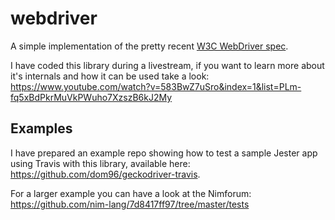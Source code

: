 # webdriver

A simple implementation of the pretty recent [W3C WebDriver spec](https://www.w3.org/TR/webdriver/).

I have coded this library during a livestream, if you want to learn more about it's internals and how it can be used take a look:
https://www.youtube.com/watch?v=583BwZ7uSro&index=1&list=PLm-fq5xBdPkrMuVkPWuho7XzszB6kJ2My


## Examples

I have prepared an example repo showing how to test a sample Jester app using Travis with this library, available here: https://github.com/dom96/geckodriver-travis.

For a larger example you can have a look at the Nimforum: https://github.com/nim-lang/7d8417ff97/tree/master/tests

